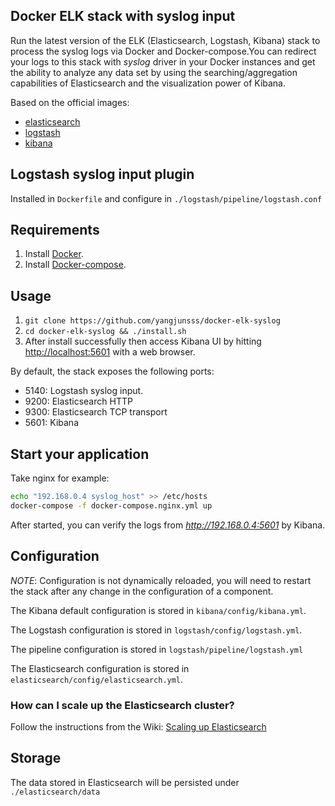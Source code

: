 ## Docker ELK stack with syslog input

Run the latest version of the ELK (Elasticsearch, Logstash, Kibana) stack to process the syslog logs via Docker and Docker-compose.You can redirect your logs to this stack with *syslog* driver in your Docker instances and get the ability to analyze any data set by using the searching/aggregation capabilities of Elasticsearch and the visualization power of Kibana. 

Based on the official images:

* [elasticsearch](https://github.com/elastic/elasticsearch-docker)
* [logstash](https://github.com/elastic/logstash-docker)
* [kibana](https://github.com/elastic/kibana-docker)

## Logstash syslog input plugin

Installed in `Dockerfile` and configure in `./logstash/pipeline/logstash.conf`

## Requirements

1. Install [Docker](http://docker.io).
2. Install [Docker-compose](http://docs.docker.com/compose/install/).

## Usage

1. `git clone https://github.com/yangjunsss/docker-elk-syslog`
2. `cd docker-elk-syslog && ./install.sh`
3. After install successfully then access Kibana UI by hitting [http://localhost:5601](http://localhost:5601) with a web browser.

By default, the stack exposes the following ports:
* 5140: Logstash syslog input.
* 9200: Elasticsearch HTTP
* 9300: Elasticsearch TCP transport
* 5601: Kibana

## Start your application

Take nginx for example:

```bash
echo "192.168.0.4 syslog_host" >> /etc/hosts
docker-compose -f docker-compose.nginx.yml up
```

After started, you can verify the logs from *http://192.168.0.4:5601* by Kibana.

## Configuration

*NOTE*: Configuration is not dynamically reloaded, you will need to restart the stack after any change in the configuration of a component.

The Kibana default configuration is stored in `kibana/config/kibana.yml`.

The Logstash configuration is stored in `logstash/config/logstash.yml`.

The pipeline configuration is stored in `logstash/pipeline/logstash.yml`

The Elasticsearch configuration is stored in `elasticsearch/config/elasticsearch.yml`.

### How can I scale up the Elasticsearch cluster?

Follow the instructions from the Wiki: [Scaling up Elasticsearch](https://github.com/deviantony/docker-elk/wiki/Elasticsearch-cluster)

## Storage

The data stored in Elasticsearch will be persisted under `./elasticsearch/data`

